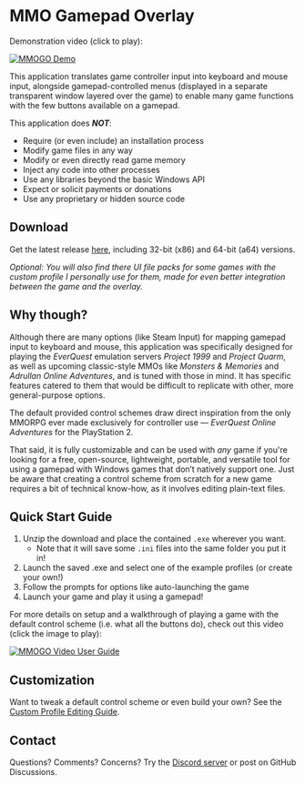 # MMO Gamepad Overlay

Demonstration video (click to play):

[![MMOGO Demo](http://img.youtube.com/vi/SBlLWR59GGk/0.jpg)](http://www.youtube.com/watch?v=SBlLWR59GGk "MMO Gamepad Overlay app demo")

This application translates game controller input into keyboard and mouse input, alongside gamepad-controlled menus (displayed in a separate transparent window layered over the game) to enable many game functions with the few buttons available on a gamepad.

This application does ***NOT***:
- Require (or even include) an installation process  
- Modify game files in any way  
- Modify or even directly read game memory  
- Inject any code into other processes  
- Use any libraries beyond the basic Windows API  
- Expect or solicit payments or donations  
- Use any proprietary or hidden source code

## Download

Get the latest release [here](https://github.com/OneCrazyCoder/MMOGamepadOverlay/releases), including 32-bit (x86) and 64-bit (a64) versions.

*Optional: You will also find there UI file packs for some games with the custom profile I personally use for them, made for even better integration between the game and the overlay.*

## Why though?

Although there are many options (like Steam Input) for mapping gamepad input to keyboard and mouse, this application was specifically designed for playing the *EverQuest* emulation servers *Project 1999* and *Project Quarm*, as well as upcoming classic-style MMOs like *Monsters & Memories* and *Adrullan Online Adventures*, and is tuned with those in mind. It has specific features catered to them that would be difficult to replicate with other, more general-purpose options.

The default provided control schemes draw direct inspiration from the only MMORPG ever made exclusively for controller use — *EverQuest Online Adventures* for the PlayStation 2.

That said, it is fully customizable and can be used with *any* game if you're looking for a free, open-source, lightweight, portable, and versatile tool for using a gamepad with Windows games that don’t natively support one. Just be aware that creating a control scheme from scratch for a new game requires a bit of technical know-how, as it involves editing plain-text files.

## Quick Start Guide

1. Unzip the download and place the contained `.exe` wherever you want.
   - Note that it will save some `.ini` files into the same folder you put it in!
2. Launch the saved .exe and select one of the example profiles (or create your own!)
3. Follow the prompts for options like auto-launching the game
4. Launch your game and play it using a gamepad!

For more details on setup and a walkthrough of playing a game with the default control scheme (i.e. what all the buttons do), check out this video (click the image to play):

[![MMOGO Video User Guide](http://img.youtube.com/vi/dGfhbFy53Rk/0.jpg)](http://www.youtube.com/watch?v=dGfhbFy53Rk "MMO Gamepad Overlay User Guide")

## Customization

Want to tweak a default control scheme or even build your own? See the [Custom Profile Editing Guide](https://onecrazycoder.github.io/MMOGamepadOverlay/profile-edit-ref.html).

## Contact

Questions? Comments? Concerns? Try the [Discord server](https://discord.gg/btRzWQ4N3N) or post on GitHub Discussions.
